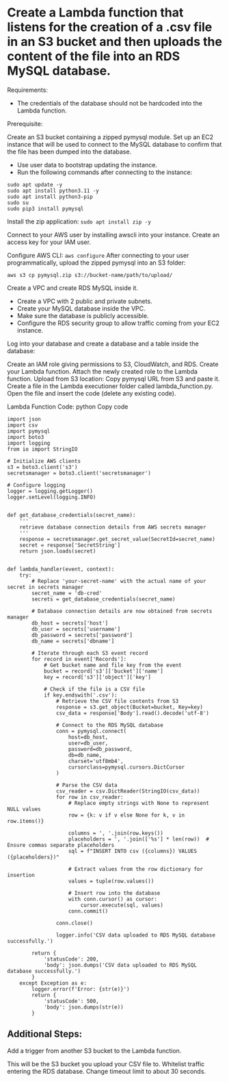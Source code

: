 # Create a Lambda function that listens for the creation of a .csv file in an S3 bucket and then uploads the content of the file into an RDS MySQL database.

Requirements:

 - The credentials of the database should not be hardcoded into the Lambda function.

Prerequisite:

Create an S3 bucket containing a zipped pymysql module.
Set up an EC2 instance that will be used to connect to the MySQL database to confirm that the file has been dumped into the database.
 - Use user data to bootstrap updating the instance.
 - Run the following commands after connecting to the instance:

```
sudo apt update -y
sudo apt install python3.11 -y
sudo apt install python3-pip
sudo su
sudo pip3 install pymysql
```

Install the zip application:
`sudo apt install zip -y`

Connect to your AWS user by installing awscli into your instance.
Create an access key for your IAM user.

Configure AWS CLI:
` aws configure ` 
After connecting to your user programmatically, upload the zipped pymysql into an S3 folder: 

`aws s3 cp pymysql.zip s3://bucket-name/path/to/upload/`

Create a VPC and create RDS MySQL inside it.
 - Create a VPC with 2 public and private subnets.
 - Create your MySQL database inside the VPC.
 - Make sure the database is publicly accessible.
 - Configure the RDS security group to allow traffic coming from your EC2 instance.

Log into your database and create a database and a table inside the database:


Create an IAM role giving permissions to S3, CloudWatch, and RDS.
Create your Lambda function.
Attach the newly created role to the Lambda function.
Upload from S3 location:
Copy pymysql URL from S3 and paste it.
Create a file in the Lambda executioner folder called lambda_function.py.
Open the file and insert the code (delete any existing code).

Lambda Function Code:
python
Copy code

```
import json
import csv
import pymysql
import boto3
import logging
from io import StringIO

# Initialize AWS clients
s3 = boto3.client('s3')
secretsmanager = boto3.client('secretsmanager')

# Configure logging
logger = logging.getLogger()
logger.setLevel(logging.INFO)


def get_database_credentials(secret_name):
    '''
    retrieve database connection details from AWS secrets manager
    '''
    response = secretsmanager.get_secret_value(SecretId=secret_name)
    secret = response['SecretString']
    return json.loads(secret)


def lambda_handler(event, context):
    try:
        # Replace 'your-secret-name' with the actual name of your secret in secrets manager
        secret_name = 'db-cred'
        secrets = get_database_credentials(secret_name)

        # Database connection details are now obtained from secrets manager
        db_host = secrets['host']
        db_user = secrets['username']
        db_password = secrets['password']
        db_name = secrets['dbname']

        # Iterate through each S3 event record
        for record in event['Records']:
            # Get bucket name and file key from the event
            bucket = record['s3']['bucket']['name']
            key = record['s3']['object']['key']

            # Check if the file is a CSV file
            if key.endswith('.csv'):
                # Retrieve the CSV file contents from S3
                response = s3.get_object(Bucket=bucket, Key=key)
                csv_data = response['Body'].read().decode('utf-8')

                # Connect to the RDS MySQL database
                conn = pymysql.connect(
                    host=db_host,
                    user=db_user,
                    password=db_password,
                    db=db_name,
                    charset='utf8mb4',
                    cursorclass=pymysql.cursors.DictCursor
                )

                # Parse the CSV data
                csv_reader = csv.DictReader(StringIO(csv_data))
                for row in csv_reader:
                    # Replace empty strings with None to represent NULL values
                    row = {k: v if v else None for k, v in row.items()}

                    columns = ', '.join(row.keys())
                    placeholders = ', '.join(['%s'] * len(row))  # Ensure commas separate placeholders
                    sql = f"INSERT INTO csv ({columns}) VALUES ({placeholders})"

                    # Extract values from the row dictionary for insertion
                    values = tuple(row.values())

                    # Insert row into the database
                    with conn.cursor() as cursor:
                        cursor.execute(sql, values)
                    conn.commit()

                conn.close()

                logger.info('CSV data uploaded to RDS MySQL database successfully.')

        return {
            'statusCode': 200,
            'body': json.dumps('CSV data uploaded to RDS MySQL database successfully.')
        }
    except Exception as e:
        logger.error(f'Error: {str(e)}')
        return {
            'statusCode': 500,
            'body': json.dumps(str(e))
        }
```

## Additional Steps:
Add a trigger from another S3 bucket to the Lambda function. 

This will be the S3 bucket you upload your CSV file to.
Whitelist traffic entering the RDS database.
Change timeout limit to about 30 seconds.


